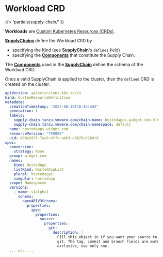 # Workload CRD
{{> 'partials/supply-chain/<beta-banner>' }}

**Workloads** are [Custom Kubernetes Resources (CRDs)][CRD]. 

[**SupplyChains**] define the Workload CRD by 
* specifying the [Kind] (see [**SupplyChain**]'s `defines` field) 
* specifying the [**Components**] that constitute the Supply Chain. 

The [**Components**] used in the [**SupplyChain**] define the schema of the Workload CRD.

Once a valid SupplyChain is applied to the cluster, then the `defined` CRD is created on the cluster.

```yaml
apiVersion: apiextensions.k8s.io/v1
kind: CustomResourceDefinition
metadata:
  creationTimestamp: "2023-08-16T18:45:44Z"
  generation: 1
  labels:
    supply-chain.tanzu.vmware.com/chain-name: hostedapps.widget.com-0.0.1
    supply-chain.tanzu.vmware.com/chain-namespace: default
  name: hostedapps.widget.com
  resourceVersion: "709886"
  uid: 880a287f-7aa9-4ffe-a463-e8625c92bdc8
spec:
  conversion:
    strategy: None
  group: widget.com
  names:
    kind: HostedApp
    listKind: HostedAppList
    plural: hostedapps
    singular: hostedapp
  scope: Namespaced
  versions:
    - name: v1alpha1
      schema:
        openAPIV3Schema:
          properties:
            spec:
              properties:
                source:
                  properties:
                    git:
                      description: |
                        Fill this object in if you want your source to come from 
                        git. The tag, commit and branch fields are mutually 
                        exclusive, use only one.
  ... etc ...
```


[**SupplyChain**]: supplychain.hbs.md
[**SupplyChains**]: supplychain.hbs.md
[**Workload**]: ./workload.hbs.md
[**Component**]: component.hbs.md
[**Components**]: component.hbs.md
[**WorkloadRun**]: workloadrun.hbs.md
[CRD]: https://kubernetes.io/docs/concepts/extend-kubernetes/api-extension/custom-resources/ "Kubernetes Custom Resource documentation"
[Kind]: https://kubernetes.io/docs/concepts/overview/working-with-objects/ "Kebernetes documentation for Objects"
